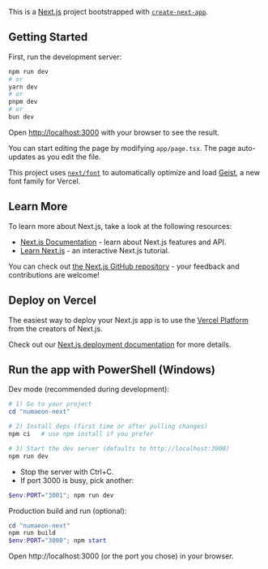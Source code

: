This is a [Next.js](https://nextjs.org) project bootstrapped with [`create-next-app`](https://nextjs.org/docs/app/api-reference/cli/create-next-app).

## Getting Started

First, run the development server:

```bash
npm run dev
# or
yarn dev
# or
pnpm dev
# or
bun dev
```

Open [http://localhost:3000](http://localhost:3000) with your browser to see the result.

You can start editing the page by modifying `app/page.tsx`. The page auto-updates as you edit the file.

This project uses [`next/font`](https://nextjs.org/docs/app/building-your-application/optimizing/fonts) to automatically optimize and load [Geist](https://vercel.com/font), a new font family for Vercel.

## Learn More

To learn more about Next.js, take a look at the following resources:

- [Next.js Documentation](https://nextjs.org/docs) - learn about Next.js features and API.
- [Learn Next.js](https://nextjs.org/learn) - an interactive Next.js tutorial.

You can check out [the Next.js GitHub repository](https://github.com/vercel/next.js) - your feedback and contributions are welcome!

## Deploy on Vercel

The easiest way to deploy your Next.js app is to use the [Vercel Platform](https://vercel.com/new?utm_medium=default-template&filter=next.js&utm_source=create-next-app&utm_campaign=create-next-app-readme) from the creators of Next.js.

Check out our [Next.js deployment documentation](https://nextjs.org/docs/app/building-your-application/deploying) for more details.

## Run the app with PowerShell (Windows)

Dev mode (recommended during development):

```powershell
# 1) Go to your project
cd "numaeon-next"

# 2) Install deps (first time or after pulling changes)
npm ci   # use npm install if you prefer

# 3) Start the dev server (defaults to http://localhost:3000)
npm run dev
```

- Stop the server with Ctrl+C.
- If port 3000 is busy, pick another:

```powershell
$env:PORT="3001"; npm run dev
```

Production build and run (optional):

```powershell
cd "numaeon-next"
npm run build
$env:PORT="3000"; npm start
```

Open http://localhost:3000 (or the port you chose) in your browser.
